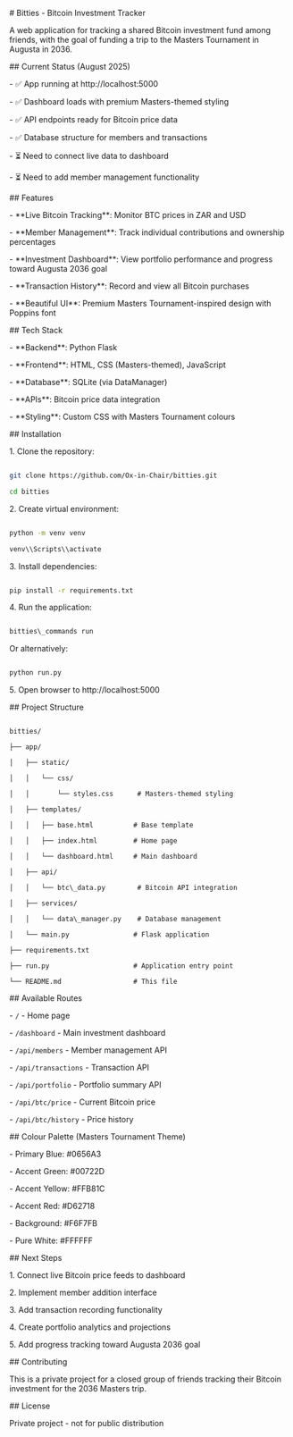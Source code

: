 \# Bitties - Bitcoin Investment Tracker



A web application for tracking a shared Bitcoin investment fund among friends, with the goal of funding a trip to the Masters Tournament in Augusta in 2036.



\## Current Status (August 2025)



\- ✅ App running at http://localhost:5000

\- ✅ Dashboard loads with premium Masters-themed styling

\- ✅ API endpoints ready for Bitcoin price data

\- ✅ Database structure for members and transactions

\- ⏳ Need to connect live data to dashboard

\- ⏳ Need to add member management functionality



\## Features



\- \*\*Live Bitcoin Tracking\*\*: Monitor BTC prices in ZAR and USD

\- \*\*Member Management\*\*: Track individual contributions and ownership percentages

\- \*\*Investment Dashboard\*\*: View portfolio performance and progress toward Augusta 2036 goal

\- \*\*Transaction History\*\*: Record and view all Bitcoin purchases

\- \*\*Beautiful UI\*\*: Premium Masters Tournament-inspired design with Poppins font



\## Tech Stack



\- \*\*Backend\*\*: Python Flask

\- \*\*Frontend\*\*: HTML, CSS (Masters-themed), JavaScript

\- \*\*Database\*\*: SQLite (via DataManager)

\- \*\*APIs\*\*: Bitcoin price data integration

\- \*\*Styling\*\*: Custom CSS with Masters Tournament colours



\## Installation



1\. Clone the repository:

```bash

git clone https://github.com/Ox-in-Chair/bitties.git

cd bitties

```



2\. Create virtual environment:

```cmd

python -m venv venv

venv\\Scripts\\activate

```



3\. Install dependencies:

```cmd

pip install -r requirements.txt

```



4\. Run the application:

```cmd

bitties\_commands run

```

Or alternatively:

```cmd

python run.py

```



5\. Open browser to http://localhost:5000



\## Project Structure



```

bitties/

├── app/

│   ├── static/

│   │   └── css/

│   │       └── styles.css      # Masters-themed styling

│   ├── templates/

│   │   ├── base.html          # Base template

│   │   ├── index.html         # Home page

│   │   └── dashboard.html     # Main dashboard

│   ├── api/

│   │   └── btc\_data.py        # Bitcoin API integration

│   ├── services/

│   │   └── data\_manager.py    # Database management

│   └── main.py                # Flask application

├── requirements.txt

├── run.py                     # Application entry point

└── README.md                  # This file

```



\## Available Routes



\- `/` - Home page

\- `/dashboard` - Main investment dashboard

\- `/api/members` - Member management API

\- `/api/transactions` - Transaction API

\- `/api/portfolio` - Portfolio summary API

\- `/api/btc/price` - Current Bitcoin price

\- `/api/btc/history` - Price history



\## Colour Palette (Masters Tournament Theme)



\- Primary Blue: #0656A3

\- Accent Green: #00722D

\- Accent Yellow: #FFB81C

\- Accent Red: #D62718

\- Background: #F6F7FB

\- Pure White: #FFFFFF



\## Next Steps



1\. Connect live Bitcoin price feeds to dashboard

2\. Implement member addition interface

3\. Add transaction recording functionality

4\. Create portfolio analytics and projections

5\. Add progress tracking toward Augusta 2036 goal



\## Contributing



This is a private project for a closed group of friends tracking their Bitcoin investment for the 2036 Masters trip.



\## License



Private project - not for public distribution

